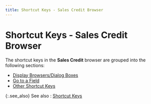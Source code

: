 ```yaml
---
title: Shortcut Keys - Sales Credit Browser
---
```


# Shortcut Keys - Sales Credit Browser


The shortcut keys in the **Sales Credit** browser are grouped into the following sections:

- [Display Browsers/Dialog Boxes]({{site.pos_baseurl}}/ui/short-cut-keys/sales-credit-browser/display_browsers_dialog_boxes_sales_credit_browser.html)
- [Go to a Field]({{site.pos_baseurl}}/ui/short-cut-keys/sales-credit-browser/go_to_a_field_sales_credit_browser.html)
- [Other Shortcut Keys]({{site.pos_baseurl}}/ui/short-cut-keys/sales-credit-browser/other_short_cut_keys_sales_credit_browser.html)



{:.see_also}
See also
: [Shortcut Keys]({{site.pos_baseurl}}/ui/short-cut-keys/short_cut_keys.html)
